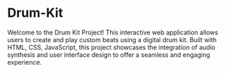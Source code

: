 # Drum-Kit
Welcome to the Drum Kit Project! This interactive web application allows users to create and play custom beats using a digital drum kit. Built with HTML, CSS, JavaScript, this project showcases the integration of audio synthesis and user interface design to offer a seamless and engaging experience.
